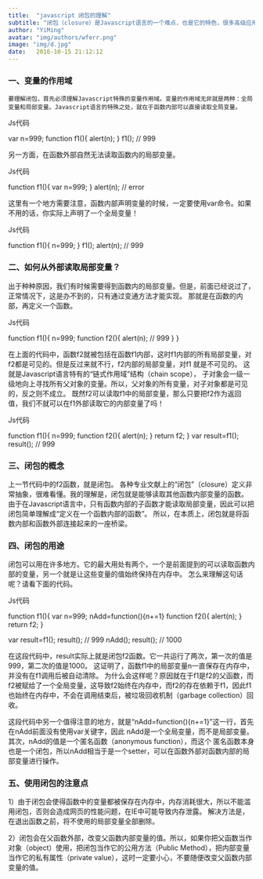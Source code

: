 ```yaml
---
title:  "javascript 闭包的理解"
subtitle: "闭包（closure）是Javascript语言的一个难点，也是它的特色，很多高级应用都要依靠闭包实现。"
author: "YiMing"
avatar: "img/authors/wferr.png"
image: "img/d.jpg"
date:   2016-10-15 21:12:12
---
```


### 一、变量的作用域
	要理解闭包，首先必须理解Javascript特殊的变量作用域。变量的作用域无非就是两种：全局变量和局部变量。Javascript语言的特殊之处，就在于函数内部可以直接读取全局变量。

Js代码

var n=999;
function f1(){
alert(n);
}
f1(); // 999

另一方面，在函数外部自然无法读取函数内的局部变量。

Js代码

function f1(){
var n=999;
}
alert(n); // error

这里有一个地方需要注意，函数内部声明变量的时候，一定要使用var命令。如果不用的话，你实际上声明了一个全局变量！

Js代码

function f1(){
n=999;
}
f1();
alert(n); // 999

### 二、如何从外部读取局部变量？
出于种种原因，我们有时候需要得到函数内的局部变量。但是，前面已经说过了，正常情况下，这是办不到的，只有通过变通方法才能实现。
那就是在函数的内部，再定义一个函数。

Js代码

function f1(){
n=999;
function f2(){
alert(n); // 999
}
}

在上面的代码中，函数f2就被包括在函数f1内部，这时f1内部的所有局部变量，对f2都是可见的。但是反过来就不行，f2内部的局部变量，对f1 就是不可见的。
这就是Javascript语言特有的“链式作用域”结构（chain scope），
子对象会一级一级地向上寻找所有父对象的变量。所以，父对象的所有变量，对子对象都是可见的，反之则不成立。
既然f2可以读取f1中的局部变量，那么只要把f2作为返回值，我们不就可以在f1外部读取它的内部变量了吗！

Js代码

function f1(){
n=999;
function f2(){
alert(n);
}
return f2;
}
var result=f1();
result(); // 999

### 三、闭包的概念
上一节代码中的f2函数，就是闭包。
各种专业文献上的“闭包”（closure）定义非常抽象，很难看懂。我的理解是，闭包就是能够读取其他函数内部变量的函数。
由于在Javascript语言中，只有函数内部的子函数才能读取局部变量，因此可以把闭包简单理解成“定义在一个函数内部的函数”。
所以，在本质上，闭包就是将函数内部和函数外部连接起来的一座桥梁。

### 四、闭包的用途
闭包可以用在许多地方。它的最大用处有两个，一个是前面提到的可以读取函数内部的变量，另一个就是让这些变量的值始终保持在内存中。
怎么来理解这句话呢？请看下面的代码。

Js代码

function f1(){
var n=999;
nAdd=function(){n+=1}
function f2(){
alert(n);
}
return f2;
}

var result=f1();
result(); // 999
nAdd();
result(); // 1000

在这段代码中，result实际上就是闭包f2函数。它一共运行了两次，第一次的值是999，第二次的值是1000。
这证明了，函数f1中的局部变量n一直保存在内存中，并没有在f1调用后被自动清除。
为什么会这样呢？原因就在于f1是f2的父函数，而f2被赋给了一个全局变量，这导致f2始终在内存中，而f2的存在依赖于f1，因此f1也始终在内存中，不会在调用结束后，被垃圾回收机制（garbage collection）回收。

这段代码中另一个值得注意的地方，就是“nAdd=function(){n+=1}”这一行，首先在nAdd前面没有使用var关键字，因此 nAdd是一个全局变量，而不是局部变量。其次，nAdd的值是一个匿名函数（anonymous function），而这个
匿名函数本身也是一个闭包，所以nAdd相当于是一个setter，可以在函数外部对函数内部的局部变量进行操作。

### 五、使用闭包的注意点
1）由于闭包会使得函数中的变量都被保存在内存中，内存消耗很大，所以不能滥用闭包，否则会造成网页的性能问题，在IE中可能导致内存泄露。
解决方法是，在退出函数之前，将不使用的局部变量全部删除。

2）闭包会在父函数外部，改变父函数内部变量的值。所以，如果你把父函数当作对象（object）使用，把闭包当作它的公用方法（Public Method），把内部变量当作它的私有属性（private value），这时一定要小心，不要随便改变父函数内部变量的值。